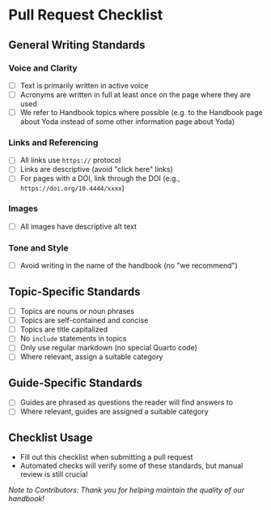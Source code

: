 # Pull Request Checklist

## General Writing Standards

### Voice and Clarity
- [ ] Text is primarily written in active voice
- [ ] Acronyms are written in full at least once on the page where they are used
- [ ] We refer to Handbook topics where possible (e.g. to the Handbook page about Yoda instead of some other information page about Yoda)

### Links and Referencing
- [ ] All links use `https://` protocol
- [ ] Links are descriptive (avoid "click here" links)
- [ ] For pages with a DOI, link through the DOI (e.g., `https://doi.org/10.4444/xxxx`)

### Images
- [ ] All images have descriptive alt text

### Tone and Style
- [ ] Avoid writing in the name of the handbook (no "we recommend")

## Topic-Specific Standards

- [ ] Topics are nouns or noun phrases
- [ ] Topics are self-contained and concise
- [ ] Topics are title capitalized
- [ ] No `include` statements in topics
- [ ] Only use regular markdown (no special Quarto code)
- [ ] Where relevant, assign a suitable category

## Guide-Specific Standards

- [ ] Guides are phrased as questions the reader will find answers to
- [ ] Where relevant, guides are assigned a suitable category

## Checklist Usage
- Fill out this checklist when submitting a pull request
- Automated checks will verify some of these standards, but manual review is still crucial

*Note to Contributors: Thank you for helping maintain the quality of our handbook!*
